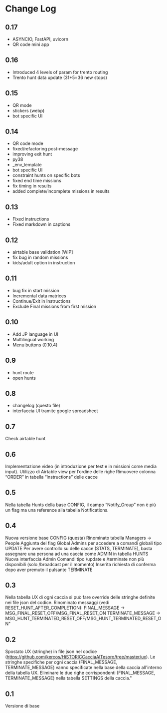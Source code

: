 # Change Log

## 0.17
- ASYNCIO, FastAPI, uvicorn
- QR code mini app

## 0.16
- Introduced 4 levels of param for trento routing
- Trento hunt data update (31+5=36 new stops)

## 0.15
- QR mode
- stickers (webp)
- bot specific UI

## 0.14
- QR code mode
- fixed/refactoring post-message 
- improving exit hunt
- py38
- _env_template
- bot specific UI
- constraint hunts on specific bots
- fixed end time missions
- fix timing in results
- added complete/incomplete missions in results
## 0.13
- Fixed instructions
- Fixed markdown in captions

## 0.12
- airtable base validation [WIP]
- fix bug in random missions
- kids/adult option in instruction

## 0.11
- bug fix in start mission
- Incremental data matrices
- Continue/Exit in Instructions
- Exclude Final missions from first mission

## 0.10
- Add JP language in UI
- Multilingual working
- Menu buttons (0.10.4)

## 0.9
- hunt route
- open hunts

## 0.8
- changelog (questo file)
- interfaccia UI tramite google spreadsheet

## 0.7
Check airtable hunt

## 0.6
Implementazione video (in introduzione per test e in missioni come media input).
Utilizzo di Airtable view per l’ordine delle righe
Rimuovere colonna “ORDER” in tabella “Instructions” delle cacce

## 0.5
Nella tabella Hunts della base CONFIG, il campo “Notify_Group” non è più un flag ma una reference alla tabella Notifications.

## 0.4
Nuova versione base CONFIG (questa)
Rinominato tabella Managers -> People
Aggiunta del flag Global Admins per accedere a comandi globali tipo UPDATE
Per avere controllo su delle cacce (STATS, TERMINATE), basta assegnare una persona ad una caccia come ADMIN in tabella HUNTS
Nuova interfaccia Admin
Comandi tipo /update e /terminate non più disponibili (solo /broadcast per il momento)
Inserita richiesta di conferma dopo aver premuto il pulsante TERMINATE

## 0.3
Nella tabella UX di ogni caccia si può fare override delle stringhe definite nei file json del codice.
Rinominato messaggi (vedi RESET_HUNT_AFTER_COMPLETION): 
FINAL_MESSAGE -> MSG_FINAL_RESET_OFF/MSG_FINAL_RESET_ON
TERMINATE_MESSAGE -> MSG_HUNT_TERMINATED_RESET_OFF/MSG_HUNT_TERMINATED_RESET_ON"

## 0.2
Spostato UX (stringhe) in file json nel codice (https://github.com/kercos/HiSTORICCacciaAlTesoro/tree/master/ux). 
Le stringhe specifiche per ogni caccia (FINAL_MESSAGE, TERMINATE_MESSAGE) vanno specificate nella base della caccia all'interno della tabella UX. 
Eliminare le due righe corrispondenti (FINAL_MESSAGE, TERMINATE_MESSAGE) nella tabella SETTINGS della caccia."

## 0.1
Versione di base